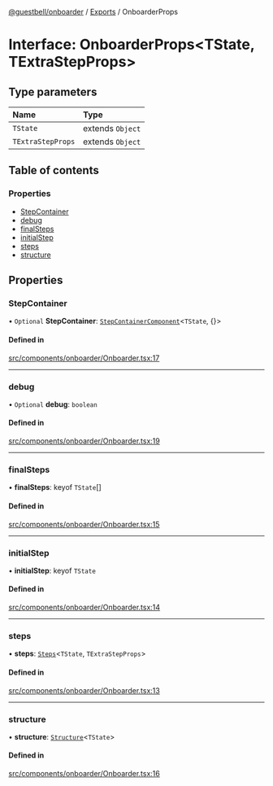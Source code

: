 [@guestbell/onboarder](../README.md) / [Exports](../modules.md) / OnboarderProps

# Interface: OnboarderProps<TState, TExtraStepProps\>

## Type parameters

| Name | Type |
| :------ | :------ |
| `TState` | extends `Object` |
| `TExtraStepProps` | extends `Object` |

## Table of contents

### Properties

- [StepContainer](OnboarderProps.md#stepcontainer)
- [debug](OnboarderProps.md#debug)
- [finalSteps](OnboarderProps.md#finalsteps)
- [initialStep](OnboarderProps.md#initialstep)
- [steps](OnboarderProps.md#steps)
- [structure](OnboarderProps.md#structure)

## Properties

### StepContainer

• `Optional` **StepContainer**: [`StepContainerComponent`](../modules.md#stepcontainercomponent)<`TState`, {}\>

#### Defined in

[src/components/onboarder/Onboarder.tsx:17](https://github.com/guestbell/onboarder/blob/077a827/src/components/onboarder/Onboarder.tsx#L17)

___

### debug

• `Optional` **debug**: `boolean`

#### Defined in

[src/components/onboarder/Onboarder.tsx:19](https://github.com/guestbell/onboarder/blob/077a827/src/components/onboarder/Onboarder.tsx#L19)

___

### finalSteps

• **finalSteps**: keyof `TState`[]

#### Defined in

[src/components/onboarder/Onboarder.tsx:15](https://github.com/guestbell/onboarder/blob/077a827/src/components/onboarder/Onboarder.tsx#L15)

___

### initialStep

• **initialStep**: keyof `TState`

#### Defined in

[src/components/onboarder/Onboarder.tsx:14](https://github.com/guestbell/onboarder/blob/077a827/src/components/onboarder/Onboarder.tsx#L14)

___

### steps

• **steps**: [`Steps`](../modules.md#steps)<`TState`, `TExtraStepProps`\>

#### Defined in

[src/components/onboarder/Onboarder.tsx:13](https://github.com/guestbell/onboarder/blob/077a827/src/components/onboarder/Onboarder.tsx#L13)

___

### structure

• **structure**: [`Structure`](../modules.md#structure)<`TState`\>

#### Defined in

[src/components/onboarder/Onboarder.tsx:16](https://github.com/guestbell/onboarder/blob/077a827/src/components/onboarder/Onboarder.tsx#L16)
